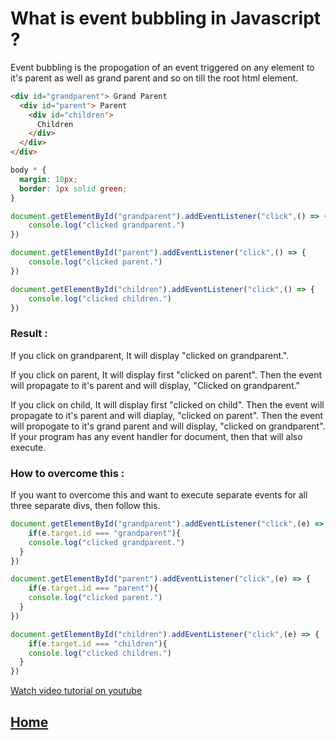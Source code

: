 # What is event bubbling in Javascript ?

Event bubbling is the propogation of an event triggered on any element to it's parent as well as grand parent and so on till the root html element.

```html
<div id="grandparent"> Grand Parent
  <div id="parent"> Parent
    <div id="children"> 
      Children
    </div>
  </div>
</div>
```

```css
body * {
  margin: 10px;
  border: 1px solid green;
}
```

```js
document.getElementById("grandparent").addEventListener("click",() => {
	console.log("clicked grandparent.")
})

document.getElementById("parent").addEventListener("click",() => {
	console.log("clicked parent.")
})

document.getElementById("children").addEventListener("click",() => {
	console.log("clicked children.")
})
```

### Result :

If you click on grandparent, It will display "clicked on grandparent.".

If you click on parent, It will display first "clicked on parent". Then the event will propagate to it's parent and will display, "Clicked on grandparent."

If you click on child, It will display first "clicked on child". Then the event will propagate to it's parent and will diaplay, "clicked on parent". Then the event will propogate to it's grand parent and will display, "clicked on grandparent". If your program has any event handler for document, then that will also execute.

### How to overcome this :

If you want to overcome this and want to execute separate events for all three separate divs, then follow this.


```js
document.getElementById("grandparent").addEventListener("click",(e) => {
	if(e.target.id === "grandparent"){
  	console.log("clicked grandparent.")
  }
})

document.getElementById("parent").addEventListener("click",(e) => {
	if(e.target.id === "parent"){
  	console.log("clicked parent.")
  }
})

document.getElementById("children").addEventListener("click",(e) => {
	if(e.target.id === "children"){
  	console.log("clicked children.")
  }
})
```

[Watch video tutorial on youtube](https://youtu.be/hZAjb86f3XQ)


## [Home](https://github.com/subratsir/DSA-JavaScript/tree/main/subratsir/)
